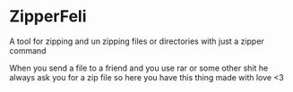 # ZipperFeli
A tool for zipping and un zipping files or directories with just a zipper command

When you send a file to a friend and you use rar or some other shit he always ask you for a zip file so here you have this thing made with love <3

